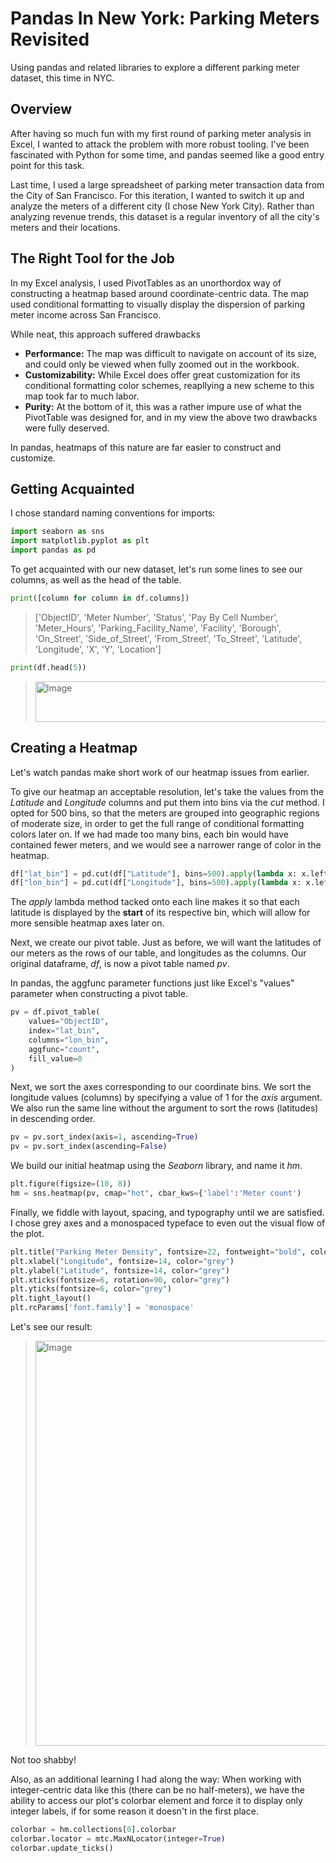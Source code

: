 # Pandas In New York: Parking Meters Revisited

Using pandas and related libraries to explore a different parking meter dataset, this time in NYC.

## Overview

After having so much fun with my first round of parking meter analysis in Excel, I wanted to attack the problem with more robust tooling. I've been fascinated with Python for some time, and pandas seemed like a good entry point for this task.

Last time, I used a large spreadsheet of parking meter transaction data from the City of San Francisco. For this iteration, I wanted to switch it up and analyze the meters of a different city (I chose New York City). Rather than analyzing revenue trends, this dataset is a regular inventory of all the city's meters and their locations.

## The Right Tool for the Job

In my Excel analysis, I used PivotTables as an unorthordox way of constructing a heatmap based around coordinate-centric data. The map used conditional formatting to visually display the dispersion of parking meter income across San Francisco.

While neat, this approach suffered drawbacks
- **Performance:** The map was difficult to navigate on account of its size, and could only be viewed when fully zoomed out in the workbook.
- **Customizability:** While Excel does offer great customization for its conditional formatting color schemes, reapllying a new scheme to this map took far to much labor.
- **Purity:** At the bottom of it, this was a rather impure use of what the PivotTable was designed for, and in my view the above two drawbacks were fully deserved.

In pandas, heatmaps of this nature are far easier to construct and customize.

## Getting Acquainted

I chose standard naming conventions for imports:
```python
import seaborn as sns
import matplotlib.pyplot as plt
import pandas as pd
```

To get acquainted with our new dataset, let's run some lines to see our columns, as well as the head of the table.

```python
print([column for column in df.columns])
```
> ['ObjectID', 'Meter Number', 'Status', 'Pay By Cell Number', 'Meter_Hours', 'Parking_Facility_Name', 'Facility', 'Borough', 'On_Street', 'Side_of_Street', 'From_Street', 'To_Street', 'Latitude', 'Longitude', 'X', 'Y', 'Location']

```python
print(df.head(5))
```
> <img width="1346" height="65" alt="Image" src="https://github.com/user-attachments/assets/2e114885-7beb-484c-a71f-08f516046797" />

## Creating a Heatmap

Let's watch pandas make short work of our heatmap issues from earlier.

To give our heatmap an acceptable resolution, let's take the values from the *Latitude* and *Longitude* columns and put them into bins via the *cut* method. I opted for 500 bins, so that the meters are grouped into geographic regions of moderate size, in order to get the full range of conditional formatting colors later on. If we had made too many bins, each bin would have contained fewer meters, and we would see a narrower range of color in the heatmap.

```python
df["lat_bin"] = pd.cut(df["Latitude"], bins=500).apply(lambda x: x.left)
df["lon_bin"] = pd.cut(df["Longitude"], bins=500).apply(lambda x: x.left)
```

The *apply* lambda method tacked onto each line makes it so that each latitude is displayed by the **start** of its respective bin, which will allow for more sensible heatmap axes later on.

Next, we create our pivot table. Just as before, we will want the latitudes of our meters as the rows of our table, and longitudes as the columns. Our original dataframe, *df*, is now a pivot table named *pv*.

In pandas, the aggfunc parameter functions just like Excel's "values" parameter when constructing a pivot table.

```python
pv = df.pivot_table(
    values="ObjectID", 
    index="lat_bin", 
    columns="lon_bin", 
    aggfunc="count",
    fill_value=0
)
```

Next, we sort the axes corresponding to our coordinate bins. We sort the longitude values (columns) by specifying a value of 1 for the *axis* argument. We also run the same line without the argument to sort the rows (latitudes) in descending order.

```python
pv = pv.sort_index(axis=1, ascending=True)
pv = pv.sort_index(ascending=False)
```

We build our initial heatmap using the *Seaborn* library, and name it *hm*.

```python
plt.figure(figsize=(10, 8))
hm = sns.heatmap(pv, cmap="hot", cbar_kws={'label':'Meter count')
```

Finally, we fiddle with layout, spacing, and typography until we are satisfied. I chose grey axes and a monospaced typeface to even out the visual flow of the plot.

```python
plt.title("Parking Meter Density", fontsize=22, fontweight="bold", color="Black", pad=10)
plt.xlabel("Longitude", fontsize=14, color="grey")
plt.ylabel("Latitude", fontsize=14, color="grey")
plt.xticks(fontsize=6, rotation=90, color="grey")
plt.yticks(fontsize=6, color="grey")
plt.tight_layout()
plt.rcParams['font.family'] = 'monospace'
```

Let's see our result:

> <img width="750" height="648" alt="Image" src="https://github.com/user-attachments/assets/068423f5-1733-4abd-95bd-c45e1660292b" />

Not too shabby!

Also, as an additional learning I had along the way: When working with integer-centric data like this (there can be no half-meters), we have the ability to access our plot's colorbar element and force it to display only integer labels, if for some reason it doesn't in the first place.

```python
colorbar = hm.collections[0].colorbar
colorbar.locator = mtc.MaxNLocator(integer=True)
colorbar.update_ticks()
```
